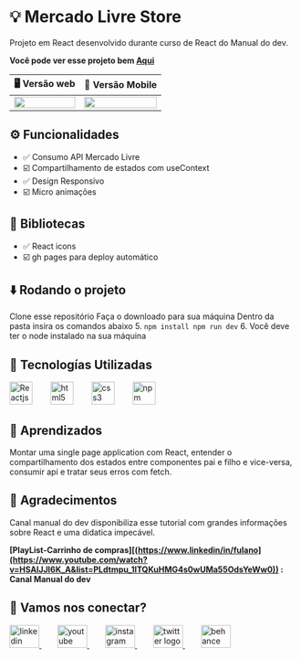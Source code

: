 # 💡 Mercado Livre Store

Projeto em React desenvolvido durante curso de React do Manual do dev.

__Você pode ver esse projeto bem  [Aqui]([https://www.seuSite.com.br](https://dener-garcia.github.io/curse-store-mercado-livre-reactJS/))__


 🖥️ Versão web                                                    |  📱 Versão Mobile
:----------:                                                    |  :--------------:
<img src="public/assets/screenshot-desktop.jpg" width="100%"/>  |  <img src="public/assets/screenshot-mobile.jpg" width="100%"/>

## ⚙️ Funcionalidades

- ✅ Consumo API Mercado Livre
- ☑️ Compartilhamento de estados com useContext
- ✅ Design Responsivo
- ☑️ Micro animações

## 🧰 Bibliotecas

- ✅ React icons
- ☑️ gh pages para deploy automático

## ⬇️ Rodando o projeto

Clone esse repositório
Faça o downloado para sua máquina
Dentro da pasta insira os comandos abaixo
5. ```
     npm install
     npm run dev
    ```
6. Você deve ter o node instalado na sua máquina

## 🧩 Tecnologías Utilizadas

<div align="left">
  <img src="https://cdn.jsdelivr.net/gh/devicons/devicon/icons/react/react-original.svg"height="40" alt="Reactjs logo"  />
  <img width="24" />
  <img src="https://cdn.jsdelivr.net/gh/devicons/devicon/icons/html5/html5-original.svg" height="40" alt="html5 logo"  />
  <img width="24" />
  <img src="https://cdn.jsdelivr.net/gh/devicons/devicon/icons/css3/css3-original.svg" height="40" alt="css3 logo"  />
  <img width="24" />
  <img src="https://cdn.jsdelivr.net/gh/devicons/devicon/icons/npm/npm-original-wordmark.svg" height="40" alt="npm logo"  />
</div>

## 🤯 Aprendizados

Montar uma single page application com React, entender o compartilhamento dos estados entre componentes pai e filho e vice-versa, consumir api e tratar seus erros com fetch.

## 🙏 Agradecimentos

Canal manual do dev disponibiliza esse tutorial com grandes informações sobre React e uma didatica impecável.

__[PlayList-Carrinho de compras][(https://www.linkedin/in/fulano](https://www.youtube.com/watch?v=HSAlJJI6K_A&list=PLdtmpu_1ITQKuHMG4s0wUMa55OdsYeWw0)) : Canal Manual do dev__



## 💬 Vamos nos conectar?

<div align="left">
  <a href="https://www.linkedin.com/in/denergarcia/" target="_blank">
    <img src="https://raw.githubusercontent.com/maurodesouza/profile-readme-generator/master/src/assets/icons/social/linkedin/default.svg" width="52" height="40" alt="linkedin logo"  />
  </a>
    <img width="24" />
  <a href="https://www.youtube.com/@dener.criarbr" target="_blank">
    <img src="https://raw.githubusercontent.com/maurodesouza/profile-readme-generator/master/src/assets/icons/social/youtube/default.svg" width="52" height="40" alt="youtube logo"  />
  </a>
    <img width="24" />
  <a href="https://www.instagram.com/dener.criarbr" target="_blank">
  <img src="https://raw.githubusercontent.com/maurodesouza/profile-readme-generator/master/src/assets/icons/social/instagram/default.svg" width="52" height="40" alt="instagram logo"  />
  </a>
    <img width="24" />
  <a href="https://twitter.com/Dener_criarbr" target="_blank">
    <img src="https://raw.githubusercontent.com/maurodesouza/profile-readme-generator/master/src/assets/icons/social/twitter/default.svg" width="52" height="40" alt="twitter logo"  />
  </a>
    <img width="24" />
  <a href="https://www.behance.net/dener-garcia" target="_blank">
    <img src="https://raw.githubusercontent.com/maurodesouza/profile-readme-generator/master/src/assets/icons/social/behance/default.svg" width="52" height="40" alt="behance logo"  />
  </a>
</div>
